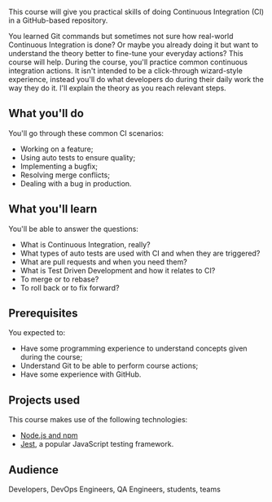 This course will give you practical skills of doing Continuous Integration (CI) in a GitHub-based repository.  

You learned Git commands but sometimes not sure how real-world Continuous Integration is done? Or maybe you already doing it but want to understand the theory better to fine-tune your everyday actions? This course will help. During the course, you'll practice common continuous integration actions. It isn't intended to be a click-through wizard-style experience, instead you'll do what developers do during their daily work the way they do it. I'll explain the theory as you reach relevant steps.

## What you'll do

You'll go through these common CI scenarios:
- Working on a feature;
- Using auto tests to ensure quality;
- Implementing a bugfix;
- Resolving merge conflicts;
- Dealing with a bug in production.

## What you'll learn

You'll be able to answer the questions:
- What is Continuous Integration, really?
- What types of auto tests are used with CI and when they are triggered?
- What are pull requests and when you need them?
- What is Test Driven Development and how it relates to CI?
- To merge or to rebase?
- To roll back or to fix forward?

## Prerequisites

You expected to: 
- Have some programming experience to understand concepts given during the course;
- Understand Git to be able to perform course actions;
- Have some experience with GitHub.

## Projects used
This course makes use of the following technologies:

- [Node.js and npm](https://docs.npmjs.com/downloading-and-installing-node-js-and-npm)
- [Jest](https://jestjs.io), a popular JavaScript testing framework.

## Audience

Developers, DevOps Engineers, QA Engineers, students, teams



